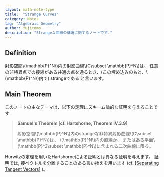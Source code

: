 ```yaml
---
layout: math-note-type
title:  "Strange Curves"
category: Notes
tag: "Algebraic Geometry"
author: Yujitomo
description: "Strangeな曲線の構造に関するノートです."
---
```



## Definition

射影空間\\(\mathbb{P}^N\\)内の射影曲線\\(C\subset \mathbb{P}^N\\)は、
任意の非特異点での接線がある共通の点を通るとき、(この埋め込みのもと、\\(\mathbb{P}^N\\)内で) strangeである と言います。

## Main Theorem

このノートの主なテーマは、以下の定理にスキーム論的な証明を与えることです:

> **Samuel's Theorem [cf. Hartshorne, Theorem IV.3.9]**
>
> 射影空間\\(\mathbb{P}^N\\)内のstrangeな非特異射影曲線\\(C\subset \mathbb{P}^N\\)は、
> \\(\mathbb{P}^N\\)内の直線か、
> またはある平面\\(\mathbb{P}^2\subset \mathbb{P}^N\\)に含まれる二次曲線に限る。

Hurwitzの定理を用いたHartshorneによる証明とは異なる証明を与えます。
証明では, 接ベクトルを分離することのある言い換えを用います
(cf. [\[Separating Tangent Vectors\]](/notes/2021/12/01/SeparatingTangentVectors.html) )。
